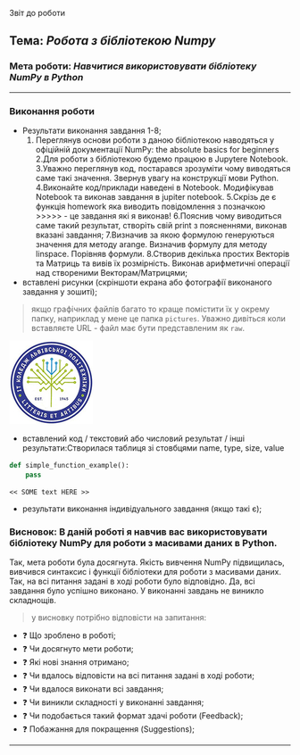  Звіт до роботи
## Тема: _Робота з бібліотекою Numpy_
### Мета роботи: _Навчитися використовувати бібліотеку NumPy в Python_
---
### Виконання роботи
- Результати виконання завдання 1-8;
    1. Переглянув основи роботи з даною бібліотекою наводяться у офіційній документації NumPy: the absolute basics for beginners
    2.Для роботи з бібліотекою будемо працюю в Jupytere Notebook.
    3.Уважно переглянув код, постарався зрозуміти чому виводяться саме такі значення. Звернув увагу на конструкції мови Python.
    4.Виконайте код/приклади наведені в Notebook. Модифікував Notebook та виконав завдання в jupiter notebook.
    5.Скрізь де є функція homework яка виводить повідомлення з позначкою >>>>> - це завдання які я виконав!
    6.Пояснив чому виводиться саме такий результат, створіть свій print з поясненнями, виконав вказані завдання;
    7.Визначив за якою формулою генеруються значення для методу arange. Визначив формулу для методу linspace. Порівняв формули.
    8.Створив декілька простих Векторів та Матриць та вивів їх розмірність. Виконав арифметичні операції над створеними Векторам/Матрицями;
- вставлені рисунки (скріншоти екрана або фотографії виконаного завдання у зошиті);
> якщо графічних файлів багато то краще помістити їх у окрему папку, наприклад у мене це папка `pictures`. Уважно дивіться коли вставляєте URL - файл має бути представленим як `raw`. 

![alt text](https://github.com/BobasB/it_college/raw/main/reports/pictures/logo-lit.jpg "ІТ Коледж")

- вставлений код / текстовий або числовий результат / інші результати:Створилася таблиця зі стовбцями name, type, size, value
```python
def simple_function_example():
    pass
```
```text
<< SOME text HERE >>
```

- результати виконання індивідуального завдання (якщо такі є);

### Висновок: В даній роботі я навчив вас використовувати бібліотеку NumPy для роботи з масивами даних в Python.
Так, мета роботи була досягнута.
Якість вивчення NumPy підвищилась, вивчився синтаксис і функції бібліотеки для роботи з масивами даних.
Так, на всі питання задані в ході роботи було відповідно.
Да, всі завдання було успішно виконано.
У виконанні завдань не виникло складнощів.
> у висновку потрібно відповісти на запитання:
- :question: Що зроблено в роботі;
- :question: Чи досягнуто мети роботи;
- :question: Які нові знання отримано;
- :question: Чи вдалось відповісти на всі питання задані в ході роботи;
- :question: Чи вдалося виконати всі завдання;
- :question: Чи виникли складності у виконанні завдання;
- :question: Чи подобається такий формат здачі роботи (Feedback);
- :question: Побажання для покращення (Suggestions);
---
